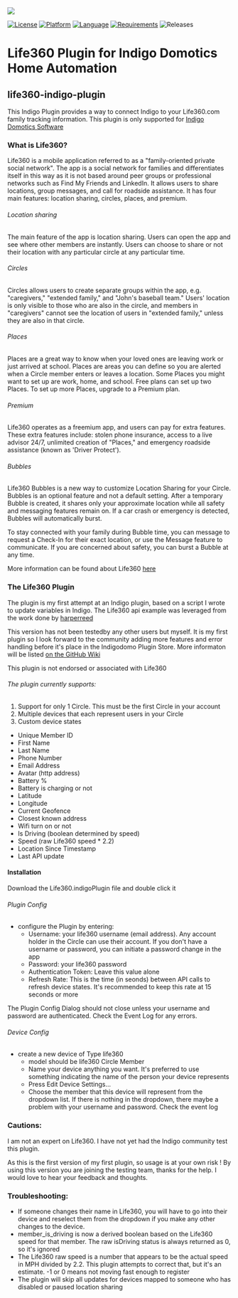 <img src="https://s2-recruiting.cdn.greenhouse.io/external_greenhouse_job_boards/logos/400/245/300/resized/life360-horizontal-logo-trimmed.png?1558125703" >

[![License](https://img.shields.io/badge/license-MIT-blue.svg?style=flat)](http://mit-license.org)
[![Platform](https://img.shields.io/badge/Platform-Indigo-blueviolet)](https://www.indigodomo.com/) 
[![Language](https://img.shields.io/badge/Language-python%203.10-orange)](https://www.python.org/)
[![Requirements](https://img.shields.io/badge/Requirements-Indigo%20v7%2B-green)](https://www.indigodomo.com/downloads.html)
![Releases](https://img.shields.io/github/release-date/ryanbuckner/life360-plugin?color=red&label=latest%20release)


# Life360 Plugin for Indigo Domotics Home Automation 
## life360-indigo-plugin
This Indigo Plugin provides a way to connect Indigo to your Life360.com family tracking information. This plugin is only supported for [Indigo Domotics Software ](http://www.indigodomo.com)

### What is Life360?

Life360 is a mobile application referred to as a "family-oriented private social network". The app is a social network for families and differentiates itself in this way as it is not based around peer groups or professional networks such as Find My Friends and LinkedIn. It allows users to share locations, group messages, and call for roadside assistance. It has four main features: location sharing, circles, places, and premium.

###### Location sharing
The main feature of the app is location sharing. Users can open the app and see where other members are instantly. Users can choose to share or not their location with any particular circle at any particular time.

###### Circles
Circles allows users to create separate groups within the app, e.g. "caregivers," "extended family," and "John's baseball team." Users' location is only visible to those who are also in the circle, and members in "caregivers" cannot see the location of users in "extended family," unless they are also in that circle.

###### Places
Places are a great way to know when your loved ones are leaving work or just arrived at school. Places are areas you can define so you are alerted when a Circle member enters or leaves a location. Some Places you might want to set up are work, home, and school. Free plans can set up two Places. To set up more Places, upgrade to a Premium plan.

###### Premium
Life360 operates as a freemium app, and users can pay for extra features. These extra features include: stolen phone insurance, access to a live advisor 24/7, unlimited creation of "Places," and emergency roadside assistance (known as 'Driver Protect').

###### Bubbles
Life360 Bubbles is a new way to customize Location Sharing for your Circle. Bubbles is an optional feature and not a default setting. After a temporary Bubble is created, it shares only your approximate location while all safety and messaging features remain on. If a car crash or emergency is detected, Bubbles will automatically burst.

To stay connected with your family during Bubble time, you can message to request a Check-In for their exact location, or use the Message feature to communicate. If you are concerned about safety, you can burst a Bubble at any time.

More information can be found about Life360 [here](https://www.life360.com/support/popular-questions/)

### The Life360 Plugin

The plugin is my first attempt at an Indigo plugin, based on a script I wrote to update variables in Indigo. The Life360 api example was leveraged from the work done by [harperreed](https://github.com/harperreed/life360-python) 

This version has not been testedby any other users but myself.  It is my first plugin so I look forward to the community adding more features and error handling before it's place in the Indigodomo Plugin Store. More informaton will be listed [on the GitHub Wiki](https://github.com/ryanbuckner/life360-plugin/wiki)

This plugin is not endorsed or associated with Life360 

###### The plugin currently supports:

1) Support for only 1 Circle. This must be the first Circle in your account
2) Multiple devices that each represent users in your Circle
3) Custom device states
  - Unique Member ID 
  - First Name
  - Last Name
  - Phone Number 
  - Email Address
  - Avatar (http address) 
  - Battery % 
  - Battery is charging or not
  - Latitude 
  - Longitude
  - Current Geofence
  - Closest known address 
  - Wifi turn on or not
  - Is Driving (boolean determined by speed)
  - Speed (raw Life360 speed * 2.2)
  - Location Since Timestamp
  - Last API update 

#### Installation

Download the Life360.indigoPlugin file and double click it

###### Plugin Config 
- configure the Plugin by entering:
  - Username: your life360 username (email address). Any account holder in the Circle can use their account. If you don't have a username or password, you can initiate a password change in the app 
  - Password: your life360 password
  - Authentication Token: Leave this value alone
  - Refresh Rate: This is the time (in seonds) between API calls to refresh device states. It's recommended to keep this rate at 15 seconds or more

The Plugin Config Dialog should not close unless your username and password are authenticated.  Check the Event Log for any errors. 

###### Device Config 
- create a new device of Type life360
  - model should be life360 Circle Member 
  - Name your device anything you want. It's preferred to use something indicating the name of the person your device represents
  - Press Edit Device Settings... 
  - Choose the member that this device will represent from the dropdown list. If there is nothing in the dropdown, there maybe a problem with your username and password. Check the event log

### Cautions:

I am not an expert on Life360. I have not yet had the Indigo community test this plugin. 

As this is the first version of my first plugin, so usage is at your own risk ! By using this version you are joining the testing team, thanks for the help.   I would love to hear your feedback and thoughts.

### Troubleshooting:

- If someone changes their name in Life360, you will have to go into their device and reselect them from the dropdown if you make any other changes to the device.
- member_is_driving is now a derived boolean based on the Life360 speed for that member. The raw isDriving status is always returned as 0, so it's ignored
- The Life360 raw speed is a number that appears to be the actual speed in MPH divided by 2.2. This plugin attempts to correct that, but it's an estimate. -1 or 0 means not moving fast enough to register
- The plugin will skip all updates for devices mapped to someone who has disabled or paused location sharing 



